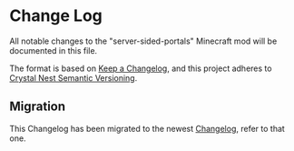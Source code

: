 # Change Log

All notable changes to the "server-sided-portals" Minecraft mod will be documented in this file.

The format is based on [Keep a Changelog](https://keepachangelog.com/en/1.0.0/),
and this project adheres to [Crystal Nest Semantic Versioning](https://crystalnest.it/#/versioning).

## **Migration**
This Changelog has been migrated to the newest [Changelog](https://github.com/crystal-nest/server-sided-portals/blob/master/CHANGELOG.md), refer to that one.

